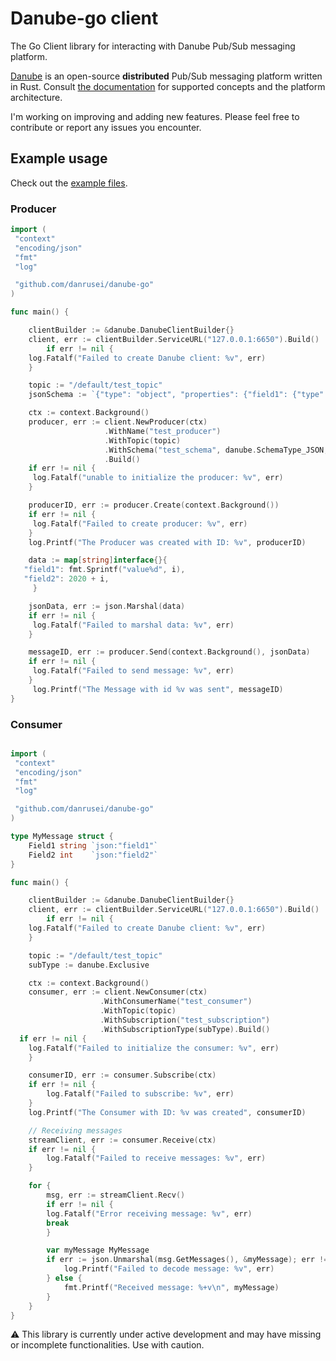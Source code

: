 # Danube-go client

The Go Client library for interacting with Danube Pub/Sub messaging platform.

[Danube](https://github.com/danrusei/danube) is an open-source **distributed** Pub/Sub messaging platform written in Rust. Consult [the documentation](https://dev-state.com/danube_docs/) for supported concepts and the platform architecture.

I'm working on improving and adding new features. Please feel free to contribute or report any issues you encounter.

## Example usage

Check out the [example files](https://github.com/danrusei/danube-go/tree/main/examples).

### Producer

```go
import (
 "context"
 "encoding/json"
 "fmt"
 "log"

 "github.com/danrusei/danube-go"
)

func main() {

    clientBuilder := &danube.DanubeClientBuilder{}
    client, err := clientBuilder.ServiceURL("127.0.0.1:6650").Build()
        if err != nil {
    log.Fatalf("Failed to create Danube client: %v", err)
    }

    topic := "/default/test_topic"
    jsonSchema := `{"type": "object", "properties": {"field1": {"type": "string"}, "field2": {"type": "integer"}}}`

    ctx := context.Background()
    producer, err := client.NewProducer(ctx)
                     .WithName("test_producer")
                     .WithTopic(topic)
                     .WithSchema("test_schema", danube.SchemaType_JSON, jsonSchema)
                     .Build()
    if err != nil {
     log.Fatalf("unable to initialize the producer: %v", err)
    }

    producerID, err := producer.Create(context.Background())
    if err != nil {
     log.Fatalf("Failed to create producer: %v", err)
    }
    log.Printf("The Producer was created with ID: %v", producerID)

    data := map[string]interface{}{
   "field1": fmt.Sprintf("value%d", i),
   "field2": 2020 + i,
     }

    jsonData, err := json.Marshal(data)
    if err != nil {
     log.Fatalf("Failed to marshal data: %v", err)
    }

    messageID, err := producer.Send(context.Background(), jsonData)
    if err != nil {
     log.Fatalf("Failed to send message: %v", err)
    }
     log.Printf("The Message with id %v was sent", messageID)
}

```

### Consumer

```go

import (
 "context"
 "encoding/json"
 "fmt"
 "log"

 "github.com/danrusei/danube-go"
)

type MyMessage struct {
    Field1 string `json:"field1"`
    Field2 int    `json:"field2"`
}

func main() {

    clientBuilder := &danube.DanubeClientBuilder{}
    client, err := clientBuilder.ServiceURL("127.0.0.1:6650").Build()
        if err != nil {
    log.Fatalf("Failed to create Danube client: %v", err)
    }

    topic := "/default/test_topic"
    subType := danube.Exclusive

    ctx := context.Background()
    consumer, err := client.NewConsumer(ctx)
                    .WithConsumerName("test_consumer")
                    .WithTopic(topic)
                    .WithSubscription("test_subscription")
                    .WithSubscriptionType(subType).Build()
  if err != nil {
    log.Fatalf("Failed to initialize the consumer: %v", err)
    }

    consumerID, err := consumer.Subscribe(ctx)
    if err != nil {
        log.Fatalf("Failed to subscribe: %v", err)
    }
    log.Printf("The Consumer with ID: %v was created", consumerID)

    // Receiving messages
    streamClient, err := consumer.Receive(ctx)
    if err != nil {
        log.Fatalf("Failed to receive messages: %v", err)
    }

    for {
        msg, err := streamClient.Recv()
        if err != nil {
        log.Fatalf("Error receiving message: %v", err)
        break
        }

        var myMessage MyMessage
        if err := json.Unmarshal(msg.GetMessages(), &myMessage); err != nil {
            log.Printf("Failed to decode message: %v", err)
        } else {
            fmt.Printf("Received message: %+v\n", myMessage)
        }
    }
}
```

⚠️ This library is currently under active development and may have missing or incomplete functionalities. Use with caution.
